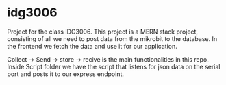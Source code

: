 # idg3006

Project for the class IDG3006. This project is a MERN stack project, consisting of all we need to post data from the mikrobit to the database. In the frontend we fetch the data and use it for our application. 

Collect -> Send -> store -> recive is the main functionalities in this repo. Inside Script folder we have the script that listens for json data on the serial port and posts it to our express endpoint.
